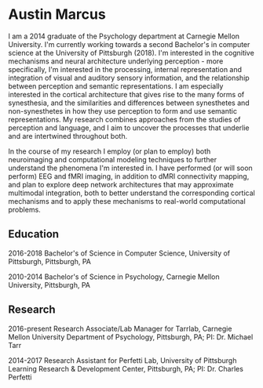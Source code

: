 # Austin Marcus

I am a 2014 graduate of the Psychology department at Carnegie Mellon University. I'm currently working towards a second Bachelor's in computer science at the University of Pittsburgh (2018). I'm interested in the cognitive mechanisms and neural architecture underlying perception - more specifically, I'm interested in the processing, internal representation and integration of visual and auditory sensory information, and the relationship between perception and semantic representations. I am especially interested in the cortical architecture that gives rise to the many forms of synesthesia, and the similarities and differences between synesthetes and non-synesthetes in how they use perception to form and use semantic representations. My research combines approaches from the studies of perception and language, and I aim to uncover the processes that underlie and are intertwined throughout both.

In the course of my research I employ (or plan to employ) both neuroimaging and computational modeling techniques to further understand the phenomena I'm interested in. I have performed (or will soon perform) EEG and fMRI imaging, in addition to dMRI connectivity mapping, and plan to explore deep network architectures that may approximate multimodal integration, both to better understand the corresponding cortical mechanisms and to apply these mechanisms to real-world computational problems.

## Education

2016-2018 Bachelor's of Science in Computer Science, University of Pittsburgh, Pittsburgh, PA

2010-2014 Bachelor's of Science in Psychology, Carnegie Mellon University, Pittsburgh, PA

## Research

2016-present Research Associate/Lab Manager for Tarrlab, Carnegie Mellon University Department of Psychology, Pittsburgh, PA; PI: Dr. Michael Tarr

2014-2017 Research Assistant for Perfetti Lab, University of Pittsburgh Learning Research & Development Center, Pittsburgh, PA; PI: Dr. Charles Perfetti

